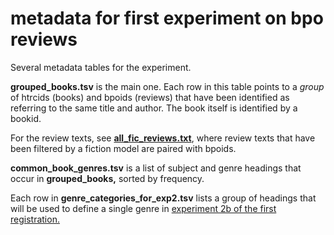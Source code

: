 metadata for first experiment on bpo reviews
============================================

Several metadata tables for the experiment.

**grouped_books.tsv** is the main one. Each row in this table points to a *group* of htrcids (books) and bpoids (reviews) that have been identified as referring to the same title and author. The book itself is identified by a bookid.

For the review texts, see [**all_fic_reviews.txt**](https://github.com/tedunderwood/reviews/tree/master/bpo/filtered), where review texts that have been filtered by a fiction model are paired with bpoids.

**common_book_genres.tsv** is a list of subject and genre headings that occur in **grouped_books,** sorted by frequency.

Each row in **genre_categories_for_exp2.tsv** lists a group of headings that will be used to define a single genre in [experiment 2b of the first registration.](https://github.com/tedunderwood/reviews/blob/master/bpo/corexperiment/registrations/firstregistration.md)
